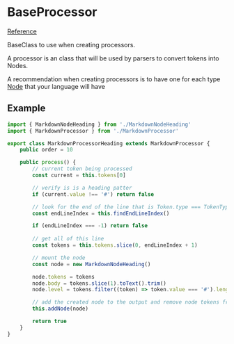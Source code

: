# BaseProcessor
[Reference](https://github.com/sidekick-coder/language-kit/blob/main/packages/core/src/BaseProcessor.ts)

BaseClass to use when creating processors.

A processor is an class that will be used by parsers to convert tokens into Nodes.

A recommendation when creating processors is to have one for each type [Node](/core/classes/baseNode) that your language will have

## Example

```ts
import { MarkdownNodeHeading } from './MarkdownNodeHeading'
import { MarkdownProcessor } from './MarkdownProcessor'

export class MarkdownProcessorHeading extends MarkdownProcessor {
    public order = 10

    public process() {
        // current token being processed
        const current = this.tokens[0]

        // verify is is a heading patter
        if (current.value !== '#') return false

        // look for the end of the line that is Token.type === TokenType.BreakLine
        const endLineIndex = this.findEndLineIndex()

        if (endLineIndex === -1) return false
        
        // get all of this line
        const tokens = this.tokens.slice(0, endLineIndex + 1)

        // mount the node
        const node = new MarkdownNodeHeading()

        node.tokens = tokens
        node.body = tokens.slice(1).toText().trim()
        node.level = tokens.filter((token) => token.value === '#').length

        // add the created node to the output and remove node tokens from the queue
        this.addNode(node)

        return true
    }
}

```